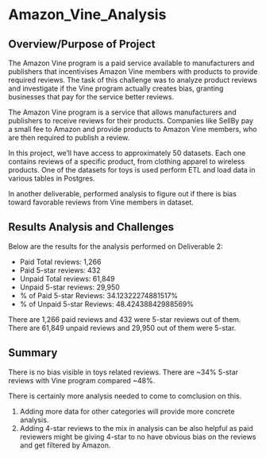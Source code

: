 # Amazon_Vine_Analysis

## Overview/Purpose of Project

The Amazon Vine program is a paid service available to manufacturers and publishers that incentivises Amazon Vine members with products to provide required reviews. The task of this challenge was to analyze product reviews and investigate if the Vine program actually creates bias, granting businesses that pay for the service better reviews.

The Amazon Vine program is a service that allows manufacturers and publishers to receive reviews for their products. Companies like SellBy pay a small fee to Amazon and provide products to Amazon Vine members, who are then required to publish a review.

In this project, we’ll have access to approximately 50 datasets. Each one contains reviews of a specific product, from clothing apparel to wireless products. One of the datasets for toys is used perform ETL and load data in various tables in Postgres.

In another deliverable, performed analysis to figure out if there is bias toward favorable reviews from Vine members in dataset.

## Results Analysis and Challenges

Below are the results for the analysis performed on Deliverable 2:

- Paid Total reviews: 1,266
- Paid 5-star reviews: 432
- Unpaid Total reviews: 61,849
- Unpaid 5-star reviews: 29,950
- % of Paid 5-star Reviews: 34.12322274881517%
- % of Unpaid 5-star Reviews: 48.42438842988569%

There are 1,266 paid reviews and 432 were 5-star reviews out of them.
There are 61,849 unpaid reviews and 29,950 out of them were 5-star.

## Summary

There is no bias visible in toys related reviews. There are ~34% 5-star reviews with Vine program compared ~48%.

There is certainly more analysis needed to come to comclusion on this.

1. Adding more data for other categories will provide more concrete analysis.
2. Adding 4-star reviews to the mix in analysis can be also helpful as paid reviewers might be giving 4-star to no have obvious bias on the reviews and get filtered by Amazon.
